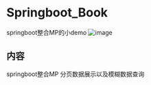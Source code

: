 # Springboot_Book
springboot整合MP的小demo
![image](https://user-images.githubusercontent.com/31955836/222047152-be0281b8-2779-4b21-a338-3f21e3e665d6.png)
## 内容
springboot整合MP
分页数据展示以及模糊数据查询
